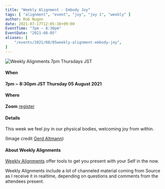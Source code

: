 ```yaml
---
title: "Weekly Alignment - Embody Joy"
tags: [ "alignment", "event", "joy", "joy 1", "weekly" ]
author: Rob Nugen
date: 2021-07-17T12:05:38+09:00
EventTime: "7pm ~ 8:30pm"
EventDate: "2021-08-05"
aliases: [
    "/events/2021/08/05weekly-alignment-embody-joy",
]
---
```


<img
src="https://b.robnugen.com/blog/2021/embody_joy_cheers.jpg"
alt="Weekly Alignments 7pm Thursdays JST"
class="title" />


#### When

**7pm ~ 8:30pm JST Thursday 05 August 2021**

#### Where

**Zoom** [register](/weekly-alignments/registration/)

#### Details

This week we feel joy in our physical bodies, welcoming joy from within.

(Image credit <a href="https://pixabay.com/users/geralt-9301/">Gerd Altmann</a>)

#### About Weekly Alignments

[Weekly Alignments](/weekly-alignments/) offer tools to get you present with your Self in the now.

Weekly Alignments include a lot of channeled material coming from
Source as I receive it in realtime, depending on questions and
comments from the attendees present.
